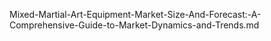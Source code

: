 Mixed-Martial-Art-Equipment-Market-Size-And-Forecast:-A-Comprehensive-Guide-to-Market-Dynamics-and-Trends.md

